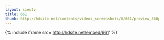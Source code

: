 ```yaml
---
layout: sieutv
title: 661
thumb: http://hdsite.net/contents/videos_screenshots/0/661/preview_360p.mp4.jpg
---
```

{% include iframe src='http://hdsite.net/embed/661' %}
 
